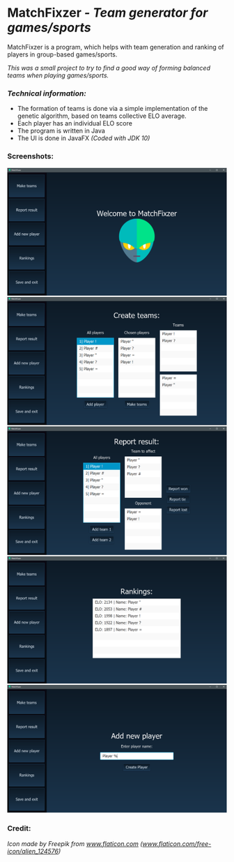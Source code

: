 # MatchFixzer _- Team generator for games/sports_
MatchFixzer is a program, which helps with team generation and ranking of players in group-based games/sports.

_This was a small project to try to find a good way of forming balanced teams when playing games/sports._

### *Technical information:*

- The formation of teams is done via a simple implementation of the genetic algorithm, based on teams collective ELO average.
- Each player has an individual ELO score
- The program is written in Java
- The UI is done in JavaFX _(Coded with JDK 10)_

### Screenshots:
![alt text](https://raw.githubusercontent.com/Gamped/MatchFixzer/master/screenshots/mf_start.PNG)
![alt text](https://raw.githubusercontent.com/Gamped/MatchFixzer/master/screenshots/mf_createTeams.PNG)
![alt text](https://raw.githubusercontent.com/Gamped/MatchFixzer/master/screenshots/mf_report.PNG)
![alt text](https://raw.githubusercontent.com/Gamped/MatchFixzer/master/screenshots/mf_rankings.PNG)
![alt text](https://raw.githubusercontent.com/Gamped/MatchFixzer/master/screenshots/mf_addPlayer.PNG)
### Credit:
_Icon made by Freepik from www.flaticon.com_ 
_(www.flaticon.com/free-icon/alien_124576)_
